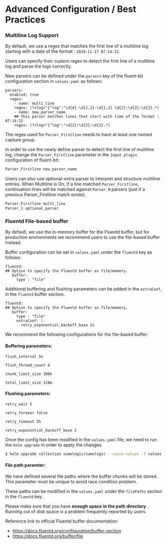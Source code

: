 
# Advanced Configuration / Best Practices


### Multiline Log Support

By default, we use a regex that matches the first line of a multiline log starting with a date of the format : `2019-11-17 07:14:12`.

Users can specify their custom regex to detect the first line of a multiline log and parse the logs correctly.

New parsers can be defined under the `parsers` key of the fluent-bit configuration section in `values.yaml` as follows:

```
parsers:
  enabled: true
  regex:
    - name: multi_line
    regex: (?<log>^{"log":"\d{4}-\d{1,2}-\d{1,2} \d{2}:\d{2}:\d{2}.*)
    - name: new_parser_name
    ## This parser matches lines that start with time of the format : 07:14:12
    regex: (?<log>^{"log":"\d{2}:\d{2}:\d{2}.*)
```

The regex used for `Parser_Firstline` needs to have at least one named capture group.

In order to use the newly define parser to detect the first line of multiline log, change the `Parser_Firstline` parameter in the `Input plugin` configuration of fluent-bit:

```bash
Parser_Firstline new_parser_name
```

Users can also use optional-extra parser to interpret and structure multiline entries.
When Multiline is On, if a line matched `Parser_Firstline`, continuation lines will be matched against `Parser_N` parsers (just if a previous Parser_Firstline match exists).

```bash
Parser_Firstline multi_line
Parser_1 optional_parser
```

### Fluentd File-based buffer

By default, we use the in-memory buffer for the Fluentd buffer, but for production environments we recommend users to use the file-based buffer instead.

Buffer configuration can be set in `values.yaml` under the `fluentd` key as follows:

```
fluentd:
## Option to specify the Fluentd buffer as file/memory.
   buffer: 
     type : "file"
```

Additional buffering and flushing parameters can be added in the `extraConf`, in the `fluentd` buffer section.

```
fluentd:
## Option to specify the Fluentd buffer as file/memory.
   buffer: 
     type : "file"
     extraConf: |-
       retry_exponential_backoff_base 2s
```

We recommend the following configurations for the file-based buffer:

#### Buffering parameters:
```
flush_interval 5s

flush_thread_count 4

chunk_limit_size 100k

total_limit_size 128m
```

####  Flushing parameters:
```
retry_wait 5

retry_forever false

retry_timeout 2h

retry_exponential_backoff_base 2
```

Once the config has been modified in the `values.yaml` file,  we need to run the `helm upgrade` in order to apply the changes.

```bash
$ helm upgrade collection sumologic/sumologic --reuse-values -f values.yaml
```
#### File path paramter:

We have defined several file paths where the buffer chunks will be stored. This parameter must be unique to avoid race condition problem.

These paths can be modified in the `values.yaml` under the `filePaths` section in the `fluentd` key .

Please make sure that you have **enough space in the path directory** . Running out of disk space is a problem frequently reported by users.

Reference link to official Fluentd buffer documentation: 
 - https://docs.fluentd.org/configuration/buffer-section
 - https://docs.fluentd.org/buffer/file